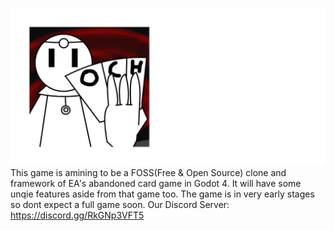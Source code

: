 ![Logo](o-ch_gitLogo.png)
This game is amining to be a FOSS(Free & Open Source) clone and framework of EA's abandoned card game in Godot 4. It will have some unqie features aside from that game too. The game is in very early stages so dont expect a full game soon.
Our Discord Server: https://discord.gg/RkGNp3VFT5
